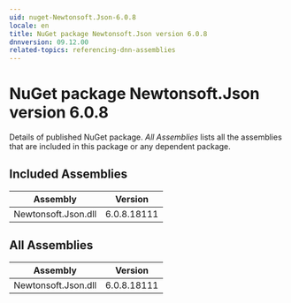 ```yaml
---
uid: nuget-Newtonsoft.Json-6.0.8
locale: en
title: NuGet package Newtonsoft.Json version 6.0.8
dnnversion: 09.12.00
related-topics: referencing-dnn-assemblies
---
```


# NuGet package Newtonsoft.Json version 6.0.8
Details of published NuGet package.
*All Assemblies* lists all the assemblies that are included in this package or any dependent package.

## Included Assemblies

|Assembly|Version|
|---|---|
|Newtonsoft.Json.dll|6.0.8.18111|

## All Assemblies

|Assembly|Version|
|---|---|
|Newtonsoft.Json.dll|6.0.8.18111|

